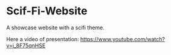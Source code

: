 # Scif-Fi-Website
A showcase website with a scifi theme.


Here a video of presentation: https://www.youtube.com/watch?v=j_8F75qnHSE
